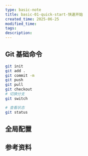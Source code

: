 ```yaml
---
type: basic-note
title: basic-01-quick-start-快速开始
created_time: 2025-06-25
modified_time:
tags:
description:
---
```


## Git 基础命令

```sh
git init
git add .
git commit -m
git push
git pull
git checkout
# 切换分支
git switch
```

```sh
# 查看状态
git status
```

## 全局配置

## 参考资料
